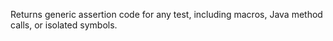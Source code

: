   Returns generic assertion code for any test, including macros, Java
  method calls, or isolated symbols.